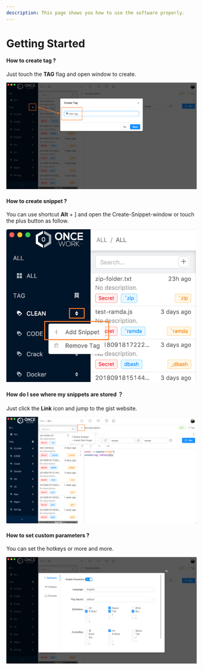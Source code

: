 ```yaml
---
description: This page shows you how to use the software properly.
---
```


# Getting Started

#### How to create tag ?

Just touch the **TAG** flag and open window to create.

![](../.gitbook/assets/create-tag-tip.png)

#### How to create snippet ?

You can use shortcut **Alt** + \] and open the Create-Snippet-window or touch the plus button as follow.

![](../.gitbook/assets/create-snippet-tip.png)

#### How do I see where my snippets are stored ？

Just click the **Link** icon and jump to the gist website.

![](../.gitbook/assets/jump-to-gist.png)

#### How to set custom parameters ? <a id="how-to-set-custom-parameters"></a>

You can set the hotkeys or more and more.

![](../.gitbook/assets/preferences.png)

